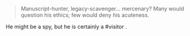 > Manuscript-hunter, legacy-scavenger... mercenary? Many would question his ethics; few would deny his acuteness.

He might be a spy, but he is certainly a #visitor .